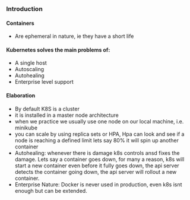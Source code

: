 ### Introduction

#### Containers

- Are ephemeral in nature, ie they have a short life

#### Kubernetes solves the main problems of:

- A single host
- Autoscaling
- Autohealing
- Enterprise level support

#### Elaboration

- By default K8S is a cluster
- it is installed in a master node architecture
- when we practice we usually use one node on our local machine, i.e. minikube
- you can scale by using replica sets or HPA, Hpa can look and see if a node is reaching a defined limit lets say 80% it will spin up another container
- Autohealing: whenever there is damage k8s controls ansd fixes the damage. Lets say a container goes down, for many a reason, k8s will start a new container even before it fully goes down, the api server detects the container going down, the api server will rollout a new container.
- Enterprise Nature: Docker is never used in production, even k8s isnt enough but can be extended.
